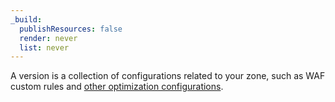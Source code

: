 ```yaml
---
_build:
  publishResources: false
  render: never
  list: never
---
```


A version is a collection of configurations related to your zone, such as WAF custom rules and [other optimization configurations](/version-management/reference/available-settings/).